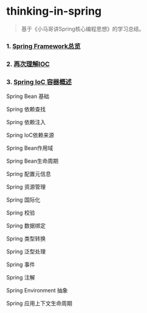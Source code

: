 # thinking-in-spring

> 基于《小马哥讲Spring核心编程思想》的学习总结。

### 1. [Spring Framework总览](springFramework.md)

### 2. [再次理解IOC](understandAgainIoc.md)

### 3. [Spring IoC 容器概述](understandAgainIoc.md)

Spring Bean 基础

Spring 依赖查找

Spring 依赖注入

Spring IoC依赖来源

Spring Bean作用域

Spring Bean生命周期

Spring 配置元信息

Spring 资源管理

Spring 国际化

Spring 校验

Spring 数据绑定

Spring 类型转换

Spring 泛型处理

Spring 事件

Spring 注解

Spring Environment 抽象

Spring 应用上下文生命周期



